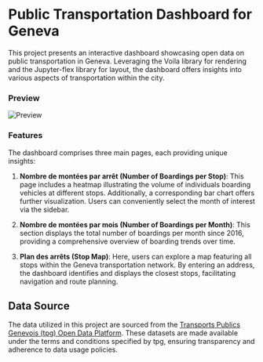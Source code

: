 # Public Transportation Dashboard for Geneva

This project presents an interactive dashboard showcasing open data on public transportation in Geneva. Leveraging the Voila library for rendering and the Jupyter-flex library for layout, the dashboard offers insights into various aspects of transportation within the city.

### Preview

![Preview](dashboard/demo.gif)

### Features

The dashboard comprises three main pages, each providing unique insights:

1. **Nombre de montées par arrêt (Number of Boardings per Stop)**: This page includes a heatmap illustrating the volume of individuals boarding vehicles at different stops. Additionally, a corresponding bar chart offers further visualization. Users can conveniently select the month of interest via the sidebar.

2. **Nombre de montées par mois (Number of Boardings per Month)**: This section displays the total number of boardings per month since 2016, providing a comprehensive overview of boarding trends over time.

3. **Plan des arrêts (Stop Map)**: Here, users can explore a map featuring all stops within the Geneva transportation network. By entering an address, the dashboard identifies and displays the closest stops, facilitating navigation and route planning.

## Data Source

The data utilized in this project are sourced from the [Transports Publics Genevois (tpg) Open Data Platform](https://opendata.tpg.ch/). These datasets are made available under the terms and conditions specified by tpg, ensuring transparency and adherence to data usage policies.
